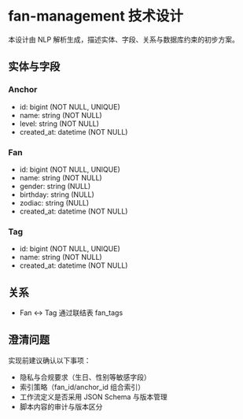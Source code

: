 # fan-management 技术设计

本设计由 NLP 解析生成，描述实体、字段、关系与数据库约束的初步方案。

## 实体与字段
### Anchor
- id: bigint (NOT NULL, UNIQUE)
- name: string (NOT NULL)
- level: string (NOT NULL)
- created_at: datetime (NOT NULL)

### Fan
- id: bigint (NOT NULL, UNIQUE)
- name: string (NOT NULL)
- gender: string (NULL)
- birthday: string (NULL)
- zodiac: string (NULL)
- created_at: datetime (NOT NULL)

### Tag
- id: bigint (NOT NULL, UNIQUE)
- name: string (NOT NULL)
- created_at: datetime (NOT NULL)

## 关系
- Fan <-> Tag 通过联结表 fan_tags

## 澄清问题
实现前建议确认以下事项：
- 隐私与合规要求（生日、性别等敏感字段）
- 索引策略（fan_id/anchor_id 组合索引）
- 工作流定义是否采用 JSON Schema 与版本管理
- 脚本内容的审计与版本区分
